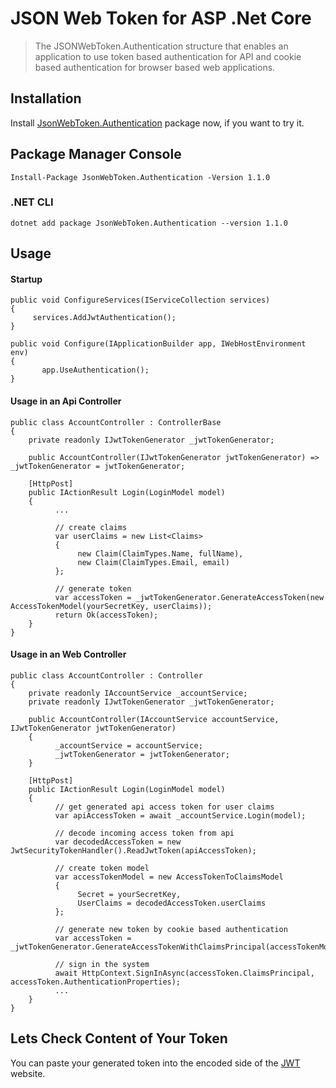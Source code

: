# JSON Web Token for ASP .Net Core 

> The JSONWebToken.Authentication structure that enables an application to use token based authentication for API and cookie based authentication for browser based web applications.

## Installation 

Install [JsonWebToken.Authentication](https://www.nuget.org/packages/JsonWebToken.Authentication) package now, if you want to try it. 

## Package Manager Console

```
Install-Package JsonWebToken.Authentication -Version 1.1.0
```

### .NET CLI

```
dotnet add package JsonWebToken.Authentication --version 1.1.0
```

## Usage

#### Startup

```
public void ConfigureServices(IServiceCollection services)
{
     services.AddJwtAuthentication();
}

public void Configure(IApplicationBuilder app, IWebHostEnvironment env)
{
       app.UseAuthentication();
}
```

#### Usage in an Api Controller
```
public class AccountController : ControllerBase
{
    private readonly IJwtTokenGenerator _jwtTokenGenerator;

    public AccountController(IJwtTokenGenerator jwtTokenGenerator) => _jwtTokenGenerator = jwtTokenGenerator;
    
    [HttpPost]
    public IActionResult Login(LoginModel model)
    {
          ...
          
          // create claims
          var userClaims = new List<Claims> 
          { 
               new Claim(ClaimTypes.Name, fullName),
               new Claim(ClaimTypes.Email, email)
          };
          
          // generate token
          var accessToken = _jwtTokenGenerator.GenerateAccessToken(new AccessTokenModel(yourSecretKey, userClaims));
          return Ok(accessToken);
    }
}
```

#### Usage in an Web Controller
```
public class AccountController : Controller
{
    private readonly IAccountService _accountService;
    private readonly IJwtTokenGenerator _jwtTokenGenerator;

    public AccountController(IAccountService accountService, IJwtTokenGenerator jwtTokenGenerator)
    { 
          _accountService = accountService;
          _jwtTokenGenerator = jwtTokenGenerator;
    }
    
    [HttpPost]
    public IActionResult Login(LoginModel model)
    {
          // get generated api access token for user claims
          var apiAccessToken = await _accountService.Login(model);

          // decode incoming access token from api
          var decodedAccessToken = new JwtSecurityTokenHandler().ReadJwtToken(apiAccessToken);
    
          // create token model
          var accessTokenModel = new AccessTokenToClaimsModel
          {
               Secret = yourSecretKey,
               UserClaims = decodedAccessToken.userClaims
          };

          // generate new token by cookie based authentication
          var accessToken = _jwtTokenGenerator.GenerateAccessTokenWithClaimsPrincipal(accessTokenModel);
          
          // sign in the system
          await HttpContext.SignInAsync(accessToken.ClaimsPrincipal, accessToken.AuthenticationProperties);
          ...
    }
}
```

## Lets Check Content of Your Token

You can paste your generated token into the encoded side of the [JWT](https://jwt.io/#debugger-io?token=eyJhbGciOiJIUzI1NiIsInR5cCI6IkpXVCJ9.eyJzdWIiOiIxMjM0NTY3ODkwIiwibmFtZSI6IkpvaG4gRG9lIiwiaWF0IjoxNTE2MjM5MDIyfQ.SflKxwRJSMeKKF2QT4fwpMeJf36POk6yJV_adQssw5c) website.
